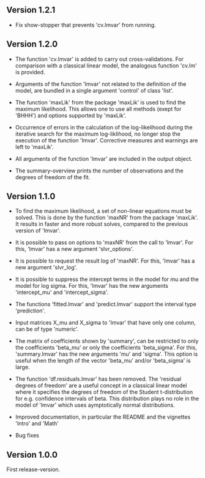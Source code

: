 Version 1.2.1
-------------

* Fix show-stopper that prevents 'cv.lmvar' from running.

Version 1.2.0
-------------

* The function 'cv.lmvar' is added to carry out cross-validations. For comparison with a classical linear model, 
the analogous function 'cv.lm' is provided. 

* Arguments of the function 'lmvar' not related to the definition of the model, are bundled in a single argument 'control' of class 'list'.

* The function 'maxLik' from the package 'maxLik' is used to find the maximum likelihood. This allows one to use all methods (exept for 'BHHH') and options supported by 'maxLik'. 

* Occurrence of errors in the calculation of the log-likelihood during the iterative search for the maximum log-liklihood, no longer stop the execution of the function 'lmvar'. Corrective measures and warnings are left to 'maxLik'.

* All arguments of the function 'lmvar' are included in the output object.

* The summary-overview prints the number of observations and the degrees of freedom of the fit.


Version 1.1.0
-------------

* To find the maximum likelihood, a set of non-linear equations must be solved. This is done by the function 'maxNR' from the package 'maxLik'. It results in faster and more robust solves, compared to the previous version of 'lmvar'. 

* It is possible to pass on options to 'maxNR' from the call to 'lmvar'. For this, 'lmvar' has a new argument 'slvr_options'.

* It is possible to request the result log of 'maxNR'. For this, 'lmvar' has a new argument 'slvr_log'.

* It is possible to suppress the intercept terms in the model for mu and the model for log sigma. For this, 'lmvar' has the new arguments 'intercept_mu' and 'intercept_sigma'.

* The functions 'fitted.lmvar' and 'predict.lmvar' support the interval type 'prediction'.

* Input matrices X_mu and X_sigma to 'lmvar' that have only one column, can be of type 'numeric'.

* The matrix of coefficients shown by 'summary', can be restricted to only the coefficients 'beta_mu' or only the coefficients 'beta_sigma'. For this, 'summary.lmvar' has the new arguments 'mu' and 'sigma'. This option is useful when the length of the vector 'beta_mu' and/or 'beta_sigma' is large.

* The function 'df.residuals.lmvar' has been removed. The 'residual degrees of freedom' are a useful concept in a classical linear model where it specifies the degrees of freedom of the Student t-distribution for e.g. confidence intervals of beta. This distribution plays no role in the model of 'lmvar' which uses aymptotically normal distributions.

* Improved documentation, in particular the README and the vignettes 'Intro' and 'Math'

* Bug fixes

Version 1.0.0
-------------

First release-version.
